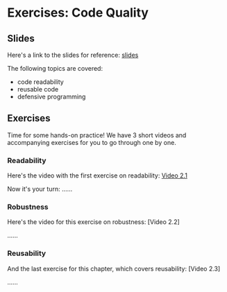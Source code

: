 # Exercises: Code Quality

## Slides

Here's a link to the slides for reference: [slides](https://github.com/UtrechtUniversity/workshop-computational-reproducibility/blob/master/slides/slides_code-quality.html) 

The following topics are covered:
* code readability
* reusable code
* defensive programming

## Exercises

Time for some hands-on practice! We have 3 short videos and accompanying exercises for you to go through one by one.

### Readability

Here's the video with the first exercise on readability: [Video 2.1](https://vimeo.com/462773031)

Now it's your turn:
......

### Robustness

Here's the video for this exercise on robustness: [Video 2.2]

......

### Reusability

And the last exercise for this chapter, which covers reusability: [Video 2.3]

......
